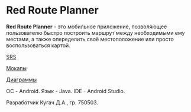 # Red Route Planner
**Red Route Planner** - это мобильное приложение, позволяющее пользователю быстро построить маршрут между необходимыми ему местами, а также опеределить своё местоположение или просто воспользоваться картой. 

[SRS]()

[Мокапы]()

[Диаграммы]()  

ОС - Android.
Язык - Java.
IDE - Android Studio.

Разработчик Кугач Д.А., гр. 750503.  
